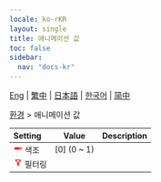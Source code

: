 ```yaml
---
locale: ko-rKR
layout: single
title: 애니메이션 값
toc: false
sidebar:
  nav: "docs-kr"
---
```

[Eng](/dancexr/menu/2025.4/scene/auto_updates) | [繁中](/tw/dancexr/menu/2025.4/scene/auto_updates) | [日本語](/jp/dancexr/menu/2025.4/scene/auto_updates) | [한국어](/kr/dancexr/menu/2025.4/scene/auto_updates) | [简中](/zh/dancexr/menu/2025.4/scene/auto_updates)

[환경](../menu#환경) > 애니메이션 값



| Setting | Value | Description |
| :--- | --- | :--- |
| <img src="/images/icon/ic_slider.png" alt="slider icon"/> 색조</nobr>| [0] (0 ~ 1) | 
| <img src="/images/icon/ic_filter.png" alt="filter icon"/> 필터링</nobr>|| 
